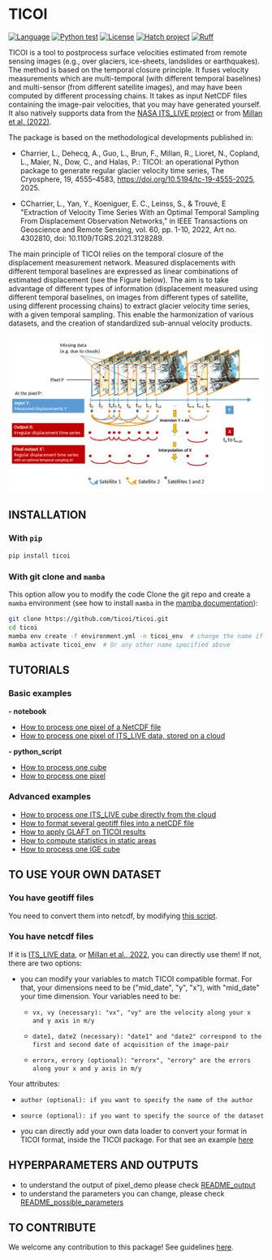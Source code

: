 # TICOI

[![Language](https://img.shields.io/badge/python-3.10%2B-blue.svg?style=flat-square)](https://www.python.org/)
[![Python test](https://github.com/ticoi/ticoi/actions/workflows/python-app.yml/badge.svg?branch=main)](https://github.com/ticoi/ticoi/actions/workflows/python-app.yml)
[![License](https://img.shields.io/badge/license-GPLv3+-blue.svg?style=flat-square)](https://github.com/ticoi/ticoi/blob/main/LICENSE)
[![Hatch project](https://img.shields.io/badge/%F0%9F%A5%9A-Hatch-4051b5.svg)](https://github.com/pypa/hatch)
[![Ruff](https://img.shields.io/endpoint?url=https://raw.githubusercontent.com/astral-sh/ruff/main/assets/badge/v2.json)](https://github.com/astral-sh/ruff)

TICOI is a tool to postprocess surface velocities estimated from remote sensing images (e.g., over glaciers, ice-sheets, landslides or earthquakes).
The method is based on the temporal closure principle. It fuses velocity measurements which are multi-temporal (with
different temporal baselines) and multi-sensor (from different satellite images),
and may have been computed by different processing chains. It takes as input NetCDF files containing the image-pair
velocities, that you may have generated yourself. It also natively supports data from the [NASA ITS_LIVE project](https://its-live.jpl.nasa.gov/) or from
[Millan et al. (2022)](https://www.theia-land.fr/en/blog/product/glacier-surface-flow-velocity/).

The package is based on the methodological developments published in:

- Charrier, L., Dehecq, A., Guo, L., Brun, F., Millan, R., Lioret, N., Copland, L., Maier, N., Dow, C., and Halas, P.: TICOI: an operational Python package to generate regular glacier velocity time series, The Cryosphere, 19, 4555–4583, https://doi.org/10.5194/tc-19-4555-2025, 2025.

- CCharrier, L., Yan, Y., Koeniguer, E. C., Leinss, S., & Trouvé, E "Extraction of Velocity Time Series With an Optimal Temporal Sampling From Displacement Observation Networks," in IEEE Transactions on Geoscience and Remote Sensing, vol. 60, pp. 1-10, 2022, Art no. 4302810, doi: 10.1109/TGRS.2021.3128289.

The main principle of TICOI relies on the temporal closure of the displacement measurement network.
Measured displacements with different temporal baselines are expressed as linear combinations of estimated
displacement (see the Figure below).
The aim is to take advantage of different types of information (displacement measured using different temporal
baselines,
on images from different types of satellite, using different processing chains) to extract glacier velocity time series, with a given temporal sampling.
This enable the
harmonization of various datasets, and the creation of standardized sub-annual velocity products.

<p align="center">
  <img src="examples/image/Temporal_closure.png" alt="Temporal_closure" width="800"/>
</p>

## INSTALLATION

### With `pip`

```bash
pip install ticoi
```

### With git clone and `mamba`

This option allow you to modify the code
Clone the git repo and create a `mamba` environment (see how to install `mamba` in
the [mamba documentation](https://mamba.readthedocs.io/en/latest/)):

```bash
git clone https://github.com/ticoi/ticoi.git
cd ticoi
mamba env create -f environment.yml -n ticoi_env  # change the name if you want
mamba activate ticoi_env  # Or any other name specified above
```


## TUTORIALS

### Basic examples

**- notebook**

* [How to process one pixel of a NetCDF file](examples/basic/notebook/pixel_demo_local_ncdata.ipynb)
* [How to process one pixel of ITS_LIVE data, stored on a cloud](examples/basic/notebook/pixel_demo_its_live_on_cloud.ipynb)

**- python_script**

* [How to process one cube](examples/basic/python_script/cube_ticoi_demo.py)
* [How to process one pixel](examples/basic/python_script/pixel_ticoi_demo.py)

### Advanced examples

* [How to process one ITS_LIVE cube directly from the cloud](/examples/advanced/demo_for_different_datasets/cube_ticoi_demo_its_live.py)
* [How to format several geotiff files into a netCDF file](examples/advanced/cube_prep_from_geotiff.py)
* [How to apply GLAFT on TICOI results](examples/advanced/quality_metrics/glaft_for_ticoi_results.py)
* [How to compute statistics in static areas](examples/advanced/quality_metrics/stats_in_static_areas.py)
* [How to process one IGE cube](examples/advanced/demo_for_different_datasets/cube_ticoi_demo_IGE_S2.py)

## TO USE YOUR OWN DATASET

### You have geotiff files

You need to convert them into netcdf, by
modifying [this script](examples/advanced/cube_prep_from_geotiff.py).

### You have netcdf files

If it is [ITS_LIVE data]((https://its-live.jpl.nasa.gov/)), or [Millan et al., 2022](https://www.theia-land.fr/en/blog/product/glacier-surface-flow-velocity/), you can directly use them!
If not, there are two options:
* you can modify your variables to match TICOI compatible format. 
For that, your dimensions need to be ("mid_date", "y", "x"), with "mid_date" your time dimension. 
Your variables need to be:
  *     vx, vy (necessary): "vx", "vy" are the velocity along your x and y axis in m/y
  *     date1, date2 (necessary): "date1" and "date2" correspond to the first and second date of acquisition of the image-pair
  *     errorx, errory (optional): "errorx", "errory" are the errors along your x and y axis in m/y
Your attributes:
  *     author (optional): if you want to specify the name of the author
  *     source (optional): if you want to specify the source of the dataset
* you can directly add your own data loader to convert your format in TICOI format, inside the TICOI package. For that see an example [here](examples/advanced/custom_loader.py)

## HYPERPARAMETERS AND OUTPUTS

* to understand the output of pixel_demo please
  check [README_output](README_output.md)
* to understand the parameters you can change, please
  check [README_possible_parameters](README_possible_parameters.md)

## TO CONTRIBUTE

We welcome any contribution to this package! See guidelines [here](CONTRIBUTING.md).

[packaging guide]: https://packaging.python.org

[distribution tutorial]: https://packaging.python.org/tutorials/packaging-projects/

[src]: https://github.com/pypa/sampleproject

[rst]: http://docutils.sourceforge.net/rst.html

[md]: https://tools.ietf.org/html/rfc7764#section-3.5 "CommonMark variant"

[md use]: https://packaging.python.org/specifications/core-metadata/#description-content-type-optional
